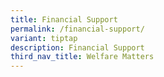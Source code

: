 ```yaml
---
title: Financial Support
permalink: /financial-support/
variant: tiptap
description: Financial Support
third_nav_title: Welfare Matters
---
```

<p></p>